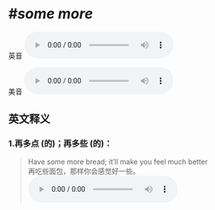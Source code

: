 # ***\#some more*** 
英音
<audio src="./media/some more1_AAC.aac" controls="controls"></audio>

美音
<audio src="./media/some more2_AAC.aac" controls="controls"></audio>



  

英文释义
---
### 1.**再多点 (的)；再多些 (的)：**  

 > Have some more bread; it’ll make you feel much better  
 > 再吃些面包，那样你会感觉好一些。    
<audio src="./media/some-7.aac" controls="controls"></audio>


